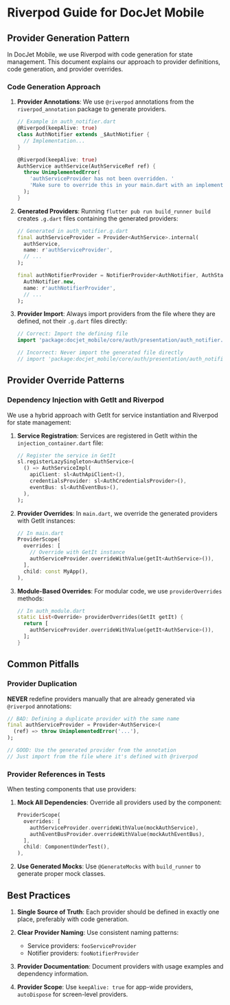 # Riverpod Guide for DocJet Mobile

## Provider Generation Pattern

In DocJet Mobile, we use Riverpod with code generation for state management. This document explains our approach to provider definitions, code generation, and provider overrides.

### Code Generation Approach

1. **Provider Annotations**: We use `@riverpod` annotations from the `riverpod_annotation` package to generate providers.

    ```dart
    // Example in auth_notifier.dart
    @Riverpod(keepAlive: true)
    class AuthNotifier extends _$AuthNotifier {
      // Implementation...
    }

    @Riverpod(keepAlive: true)
    AuthService authService(AuthServiceRef ref) {
      throw UnimplementedError(
        'authServiceProvider has not been overridden. '
        'Make sure to override this in your main.dart with an implementation.',
      );
    }
    ```

2. **Generated Providers**: Running `flutter pub run build_runner build` creates `.g.dart` files containing the generated providers:

    ```dart
    // Generated in auth_notifier.g.dart
    final authServiceProvider = Provider<AuthService>.internal(
      authService,
      name: r'authServiceProvider',
      // ...
    );

    final authNotifierProvider = NotifierProvider<AuthNotifier, AuthState>.internal(
      AuthNotifier.new,
      name: r'authNotifierProvider',
      // ...
    );
    ```

3. **Provider Import**: Always import providers from the file where they are defined, not their `.g.dart` files directly:

    ```dart
    // Correct: Import the defining file
    import 'package:docjet_mobile/core/auth/presentation/auth_notifier.dart';

    // Incorrect: Never import the generated file directly
    // import 'package:docjet_mobile/core/auth/presentation/auth_notifier.g.dart';
    ```

## Provider Override Patterns

### Dependency Injection with GetIt and Riverpod

We use a hybrid approach with GetIt for service instantiation and Riverpod for state management:

1. **Service Registration**: Services are registered in GetIt within the `injection_container.dart` file:

    ```dart
    // Register the service in GetIt
    sl.registerLazySingleton<AuthService>(
      () => AuthServiceImpl(
        apiClient: sl<AuthApiClient>(),
        credentialsProvider: sl<AuthCredentialsProvider>(),
        eventBus: sl<AuthEventBus>(),
      ),
    );
    ```

2. **Provider Overrides**: In `main.dart`, we override the generated providers with GetIt instances:

    ```dart
    // In main.dart
    ProviderScope(
      overrides: [
        // Override with GetIt instance
        authServiceProvider.overrideWithValue(getIt<AuthService>()),
      ],
      child: const MyApp(),
    ),
    ```

3. **Module-Based Overrides**: For modular code, we use `providerOverrides` methods:

    ```dart
    // In auth_module.dart
    static List<Override> providerOverrides(GetIt getIt) {
      return [
        authServiceProvider.overrideWithValue(getIt<AuthService>()),
      ];
    }
    ```

## Common Pitfalls

### Provider Duplication

**NEVER** redefine providers manually that are already generated via `@riverpod` annotations:

```dart
// BAD: Defining a duplicate provider with the same name
final authServiceProvider = Provider<AuthService>(
  (ref) => throw UnimplementedError('...'),
);

// GOOD: Use the generated provider from the annotation
// Just import from the file where it's defined with @riverpod
```

### Provider References in Tests

When testing components that use providers:

1. **Mock All Dependencies**: Override all providers used by the component:

    ```dart
    ProviderScope(
      overrides: [
        authServiceProvider.overrideWithValue(mockAuthService),
        authEventBusProvider.overrideWithValue(mockAuthEventBus),
      ],
      child: ComponentUnderTest(),
    ),
    ```

2. **Use Generated Mocks**: Use `@GenerateMocks` with `build_runner` to generate proper mock classes.

## Best Practices

1. **Single Source of Truth**: Each provider should be defined in exactly one place, preferably with code generation.

2. **Clear Provider Naming**: Use consistent naming patterns:
   - Service providers: `fooServiceProvider`
   - Notifier providers: `fooNotifierProvider`

3. **Provider Documentation**: Document providers with usage examples and dependency information.

4. **Provider Scope**: Use `keepAlive: true` for app-wide providers, `autoDispose` for screen-level providers. 